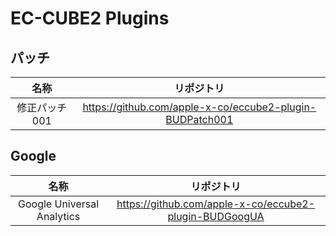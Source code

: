 # EC-CUBE2 Plugins

## パッチ

| 名称 | リポジトリ |
|:-----------:|:------------:|
| 修正パッチ001 | https://github.com/apple-x-co/eccube2-plugin-BUDPatch001 |

## Google

| 名称 | リポジトリ |
|:-----------:|:------------:|
| Google Universal Analytics | https://github.com/apple-x-co/eccube2-plugin-BUDGoogUA |
